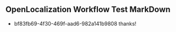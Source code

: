 ## OpenLocalization Workflow Test MarkDown
* bf83fb69-4f30-469f-aad6-982a141b9808 thanks!

<!--HONumber=Jul16_HO2-->


